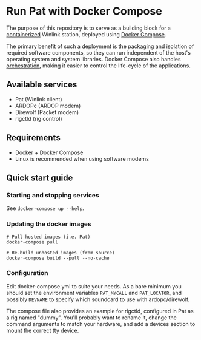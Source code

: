 # Run Pat with Docker Compose

The purpose of this repository is to serve as a building block for a
[containerized](https://en.wikipedia.org/wiki/Containerization_(computing))
Winlink station, deployed using [Docker
Compose](https://docs.docker.com/compose/).

The primary benefit of such a deployment is the packaging and isolation of
required software components, so they can run independent of the host's
operating system and system libraries. Docker Compose also handles
[orchestration](https://en.wikipedia.org/wiki/Orchestration_(computing)),
making it easier to control the life-cycle of the applications.

## Available services

* Pat (Winlink client)
* ARDOPc (ARDOP modem)
* Direwolf (Packet modem)
* rigctld (rig control)

## Requirements

* Docker + Docker Compose
* Linux is recommended when using software modems

## Quick start guide 

### Starting and stopping services

See `docker-compose up --help`.

### Updating the docker images

```
# Pull hosted images (i.e. Pat)
docker-compose pull

# Re-build unhosted images (from source)
docker-compose build --pull --no-cache
```

### Configuration

Edit docker-compose.yml to suite your needs. As a bare minimum you should set
the environment variables `PAT_MYCALL` and `PAT_LOCATOR`, and possibly
`DEVNAME` to specify which soundcard to use with ardopc/direwolf.

The compose file also provides an example for rigctld, configured in Pat as a
rig named "dummy". You'll probably want to rename it, change the command
arguments to match your hardware, and add a devices section to mount the
correct tty device.

